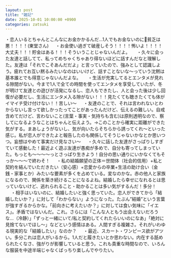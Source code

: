 ```yaml
---
layout: post
title: "雑記"
date: 2025-10-01 10:00:00 +0900
categories: zatsuki
---
```

・恋人いるとちゃんとこんなにお金かかるんだ…1人でもお金ないのに🫠貧乏は悪！！！！(東堂さん)
　
・お金使い過ぎて破産しそう！！！！怖いよ！！！！大丈夫！！！貯金はある！！！そういうことじゃないんだよ。
　
・久々に会った友達と話してて、私ってめちゃくちゃあり得ないほどに話すんだなと理解した。友達は「それでこそあんだだよ」と言っていたので、強みとして認識しよう。疲れてお互い黙るみたいなのはいいけど、話すことないな〜っていう沈黙は基本誰とでも得意じゃないんだよな。
　
・生活が充実してるとエンタメが見れる隙間がない。今まで1人で全ての時間を使ってエンタメを享受していたが、冬が明けて友達との遊びが活発になるし、恋人もできたし、人と会った後は少し回復が必要だし、生活にエンタメ入る隙がない！！！見たくても聴きたくても体がイマイチ受け付けない！！苦しい〜
　
・友達のことで、それは言われないとわからないし言って欲しかったってことがあったんだけど、伝えるの難しい。自戒含めてだけど、言わないこと(言葉・事実・気持ちも含む)は原則透明なので、察してになるようなことはちゃんと伝えよう。→このことから確実に距離ができた気がする。まあしょうがないし、気が向いたらそちらから誘ってくれ〜といった感じ。私が恋人ができたよと報告したのも関係してそうじゃないかなとか思いつつ。妄想はやめて事実だけ見なさい〜
　
・久々に話した友達がさっぱりしすぎていて感動した！最近よく遊ぶ友達が愚痴が多めで、自分も寄ってしまっていた。もっとも～～～～っとさっぱり生きよう！自分の思い通りにいかなくてもそっか～～～で終わそ！
　
・私の結婚願望の正体＝世間体（社会的信用）+私と契約を結んでいただきたい（安心感）+恋愛からの卒業+生活の助け合い（金銭・家事とか）みたいな要素が多くを占めている。変なのかな。赤の他人と家族になるので、関係を築き続けることになるよね。結婚したら幸せになれるとは思っていないけど、逃れられること・助かることは多い気がするんだ！多分！
　
・相手はいないのに、結婚したいと強く思っていた。恋人ができてから「結婚したいか？」に対して「わからない」ようになった。たぶん”結婚”という言葉が強すぎるからかな。「前向きに考えたいか？」に対しては食い気味に「イエス」。矛盾ではないんだ。これ。さらには「こんな人ともう出会えないだろうな…（冷静）」「ずっと一緒にいて/私と契約してくれたらいいのになあ」「絶対に見捨てないでほし～」などという感情はある。人間すぎる複雑さ。それがいわゆる現実的な「結婚したい」なのか？
　
・最近、スカート・ワンピース欲がアツい。多分これは恋人がいるから。1人だと履きたいとか思わない。内在する舐められたくなさ、強がりが影響していると思う。これも貴重な時間なので、いろんな服装を中途半端じゃなくばっちり楽しんでやりたい。
　
